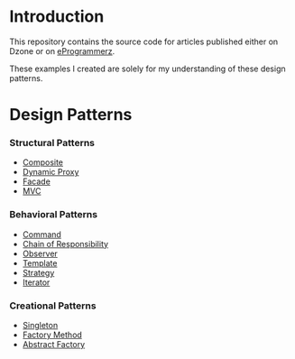 # Introduction
This repository contains the source code for articles published either on Dzone or on [eProgrammerz](http://blog.miyozinc.com/design-patterns/design-patterns-introduction/). 

These examples I created are solely for my understanding of these design patterns. 
# Design Patterns
### Structural Patterns
- [Composite](http://blog.miyozinc.com/design-patterns/composite-pattern/)
- [Dynamic Proxy](http://blog.miyozinc.com/design-patterns/dynamic-proxy-api/)
- [Facade](http://blog.miyozinc.com/design-patterns/facade-pattern/)
- [MVC](http://blog.miyozinc.com/design-patterns/mvc-pattern/)
### Behavioral Patterns
- [Command](http://blog.miyozinc.com/design-patterns/command-pattern/)
- [Chain of Responsibility](http://blog.miyozinc.com/design-patterns/chain-of-responsibility-pattern/)
- [Observer](http://blog.miyozinc.com/design-patterns/observer-pattern/)
- [Template](http://blog.miyozinc.com/design-patterns/template-method-pattern/)
- [Strategy](http://blog.miyozinc.com/design-patterns/strategy-pattern/)
- [Iterator](http://blog.miyozinc.com/design-patterns/iterator-pattern/)
### Creational Patterns
- [Singleton](http://blog.miyozinc.com/design-patterns/singleton-pattern/) 
- [Factory Method](http://blog.miyozinc.com/design-patterns/factory-method-pattern/)
- [Abstract Factory](http://blog.miyozinc.com/design-patterns/abstract-factory-pattern/)